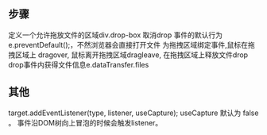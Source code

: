 ## 步骤
定义一个允许拖放文件的区域div.drop-box
取消drop 事件的默认行为e.preventDefault();，不然浏览器会直接打开文件
为拖拽区域绑定事件,鼠标在拖拽区域上 dragover, 鼠标离开拖拽区域dragleave, 在拖拽区域上释放文件drop
drop事件内获得文件信息e.dataTransfer.files

## 其他
target.addEventListener(type, listener, useCapture);
useCapture 默认为 false 。 事件沿DOM树向上冒泡的时候会触发listener。